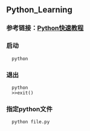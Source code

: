 ## Python_Learning

### 参考链接：[Python快速教程](https://www.cnblogs.com/vamei/archive/2012/09/13/2682778.html)

### 启动
```
  python
```
### 退出
```
  python
  >>exit()
```
### 指定python文件
```
  python file.py
```
